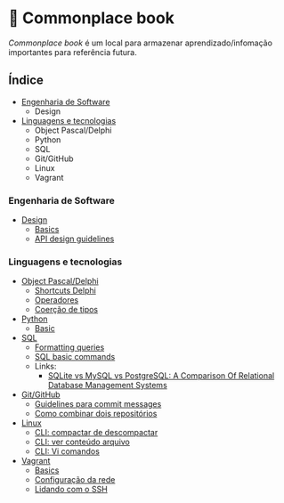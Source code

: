 # :notebook: Commonplace book

*Commonplace book* é um local para armazenar aprendizado/infomação importantes para referência futura.

## Índice
  
  - [Engenharia de Software](#engenharia-de-software)
    - Design
  - [Linguagens e tecnologias](#linguagens-e-tecnologias)
    - Object Pascal/Delphi
    - Python
    - SQL
    - Git/GitHub
    - Linux
    - Vagrant

### Engenharia de Software

  - [Design](design/)
    - [Basics](design/basics.md)
    - [API design guidelines](design/api-design-guidelines.md)

### Linguagens e tecnologias

- [Object Pascal/Delphi](delphi/)
  - [Shortcuts Delphi](delphi/shortcuts.md)
  - [Operadores](delphi/operadores.md)
  - [Coerção de tipos](delphi/coercao.md)
- [Python](python/)
  - [Basic](python/basic.md)
- [SQL](sql/)
  - [Formatting queries](sql/formatting-queries.md)
  - [SQL basic commands](sql/basics.md)
  - Links:
    - [SQLite vs MySQL vs PostgreSQL: A Comparison Of Relational Database Management Systems](https://www.digitalocean.com/community/tutorials/sqlite-vs-mysql-vs-postgresql-a-comparison-of-relational-database-management-systems)
- [Git/GitHub](git/)
  - [Guidelines para commit messages](git/commit-messages-guidelines.md)
  - [Como combinar dois repositórios](git/merge-repos.md)
- [Linux](/linux)
  - [CLI: compactar de descompactar](linux/cli-compactar-descompactar.md)
  - [CLI: ver conteúdo arquivo](linux/cli-ler-conteudo-arquivos.md)
  - [CLI: Vi comandos](/linux/vi-comandos.md)
- [Vagrant](vagrant/)
  - [Basics](vagrant/basics.md)
  - [Configuração da rede](vagrant/configuracao-rede.md)
  - [Lidando com o SSH](vagrant/ssh.md)
